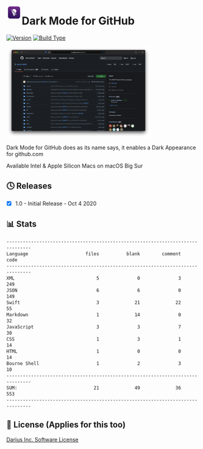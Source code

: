 <img src="/Assets/Dark Mode for GitHub.png" width="8%" align="left"/> <h1>Dark Mode for GitHub</h1>


[![Version](https://img.shields.io/badge/Version-1.0-brightgreen)](releases/) [![Build Type](https://img.shields.io/badge/Build%20Type-Release-brightgreen)]()


<img src="/Assets/Demo Screenshot.png" width="75%"/>

Dark Mode for GitHub does as its name says, it enables a Dark Appearance for github.com

Available Intel & Apple Silicon Macs on macOS Big Sur

## 🕓 Releases
- [x] 1.0 - Initial Release - Oct 4 2020

## 📊 Stats
```
-------------------------------------------------------------------------------
Language                     files          blank        comment           code
-------------------------------------------------------------------------------
XML                              5              0              3            249
JSON                             6              6              0            149
Swift                            3             21             22             55
Markdown                         1             14              0             32
JavaScript                       3              3              7             30
CSS                              1              3              1             14
HTML                             1              0              0             14
Bourne Shell                     1              2              3             10
-------------------------------------------------------------------------------
SUM:                            21             49             36            553
-------------------------------------------------------------------------------
```
## 📄 License (Applies for this too)
[Darius Inc. Software License](https://gist.githubusercontent.com/mdarius13/be97312039e65a4334d20b86f13db955/raw)

